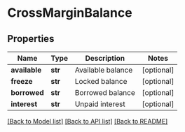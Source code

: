 # CrossMarginBalance

## Properties
Name | Type | Description | Notes
------------ | ------------- | ------------- | -------------
**available** | **str** | Available balance | [optional] 
**freeze** | **str** | Locked balance | [optional] 
**borrowed** | **str** | Borrowed balance | [optional] 
**interest** | **str** | Unpaid interest | [optional] 

[[Back to Model list]](../README.md#documentation-for-models) [[Back to API list]](../README.md#documentation-for-api-endpoints) [[Back to README]](../README.md)


